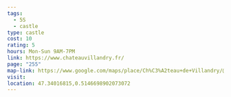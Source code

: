 ```yaml
---
tags:
  - 5S
  - castle
type: castle
cost: 10
rating: 5
hours: Mon-Sun 9AM-7PM
link: https://www.chateauvillandry.fr/
page: "255"
map-link: https://www.google.com/maps/place/Ch%C3%A2teau+de+Villandry/@47.3402039,0.5099595,17z/data=!3m1!4b1!4m6!3m5!1s0x47fd2e5b3c5fbe13:0x9906a15696bd139b!8m2!3d47.3402004!4d0.5148304!16zL20vMGs2am0?entry=ttu&g_ep=EgoyMDI0MDkxMS4wIKXMDSoASAFQAw%3D%3D
visit: 
location: 47.34016815,0.5146698902073072
---
```

